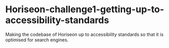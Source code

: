 # Horiseon-challenge1-getting-up-to-accessibility-standards
Making the codebase of Horiseon up to accessibility standards so that it is optimised for search engines.
